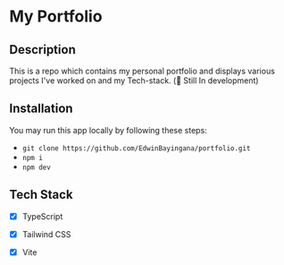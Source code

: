 # My Portfolio

## Description
This is a repo which contains my personal portfolio and displays various projects I've worked on and my Tech-stack.
(🚨 Still In development)

## Installation
You may run this app locally by following these steps:
- `git clone https://github.com/EdwinBayingana/portfolio.git`
- `npm i`
- `npm dev`

## Tech Stack
- [x] TypeScript
- [x] Tailwind CSS
- [x] Vite

